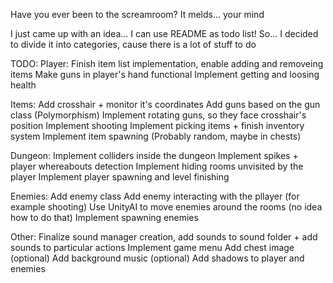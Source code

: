Have you ever been to the screamroom? It melds... your mind

I just came up with an idea...
I can use README as todo list! So...
I decided to divide it into categories, cause there is a lot of stuff to do

TODO:
Player:
Finish item list implementation, enable adding and removeing items
Make guns in player's hand functional
Implement getting and loosing health

Items:
Add crosshair + monitor it's coordinates
Add guns based on the gun class (Polymorphism)
Implement rotating guns, so they face crosshair's position
Implement shooting
Implement picking items + finish inventory system
Implement item spawning (Probably random, maybe in chests)

Dungeon:
Implement colliders inside the dungeon
Implement spikes + player whereabouts detection
Implement hiding rooms unvisited by the player
Implement player spawning and level finishing

Enemies:
Add enemy class
Add enemy interacting with the pllayer (for example shooting)
Use UnityAI to move enemies around the rooms (no idea how to do that)
Implement spawning enemies

Other:
Finalize sound manager creation, add sounds to sound folder + add sounds to particular actions
Implement game menu
Add chest image (optional)
Add background music (optional)
Add shadows to player and enemies